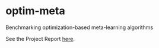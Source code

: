 # optim-meta
Benchmarking optimization-based meta-learning algorithms

See the Project Report [here](https://github.com/kgarg8/optim-meta/blob/master/Benchmarking_Meta_Learning_Algorithms_Wide.pdf).
